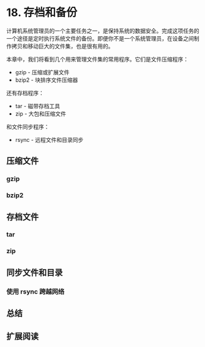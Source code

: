 # 18. 存档和备份

计算机系统管理员的一个主要任务之一，是保持系统的数据安全。完成这项任务的一个途径是定时执行系统文件的备份。即便你不是一个系统管理员，在设备之间制作拷贝和移动巨大的文件集，也是很有用的。

本章中，我们将看到几个用来管理文件集的常用程序。它们是文件压缩程序：

- gzip - 压缩或扩展文件
- bzip2 - 块排序文件压缩器

还有存档程序：

- tar - 磁带存档工具
- zip - 大包和压缩文件

和文件同步程序：

- rsync - 远程文件和目录同步

## 压缩文件



### gzip



### bzip2



## 存档文件



### tar



### zip



## 同步文件和目录



### 使用 rsync 跨越网络



## 总结



## 扩展阅读

